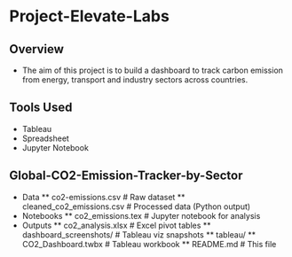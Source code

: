 # Project-Elevate-Labs

## Overview
- The aim of this project is to build a dashboard to track carbon emission from energy, transport and industry sectors across countries.
## Tools Used
- Tableau
- Spreadsheet
- Jupyter Notebook

## Global-CO2-Emission-Tracker-by-Sector
- Data
** co2-emissions.csv          # Raw dataset
** cleaned_co2_emissions.csv  # Processed data (Python output)
- Notebooks
** co2_emissions.tex         # Jupyter notebook for analysis
- Outputs
** co2_analysis.xlsx          # Excel pivot tables
** dashboard_screenshots/     # Tableau viz snapshots
** tableau/
** CO2_Dashboard.twbx         # Tableau workbook
** README.md                      # This file

